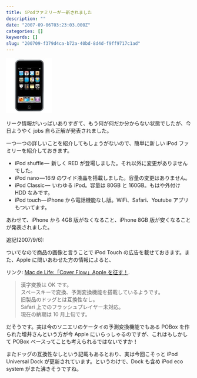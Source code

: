```yaml
---
title: iPodファミリーが一新されました
description: ""
date: "2007-09-06T03:23:03.000Z"
categories: []
keywords: []
slug: "200709-f379d4ca-b72a-40bd-8d4d-f9ff9717c1ad"
---
```

![](0__vK9BWfkZawBjwquO.jpg)
![]()

リーク情報がいっぱいありすぎて、もう何が何だか分からない状態でしたが、今日ようやく jobs 自ら正解が発表されました。

一つ一つの詳しいことを紹介してもしょうがないので、簡単に新しい iPod ファミリーを紹介しておきます。

- iPod shuffle —  新しく RED が登場しました。それ以外に変更がありませんでした。
- iPod nano — 16:9 のワイド液晶を搭載しました。容量の変更はありません。
- iPod Classic —  いわゆる iPod。容量は 80GB と 160GB。もはや外付け HDD なみです。
- iPod touch — iPhone から電話機能なし版。WiFi、Safari、Youtube アプリもついてます。

あわせて、iPhone から 4GB 版がなくなること、iPhone 8GB 版が安くなることが発表されました。

追記(2007/9/6):

ついでなので商品の画像と言うことで iPod Touch の広告を載せておきます。また、Apple に問いあわせた方の情報によると、

リンク: [Mac de Life:「Cover Flow」Apple を征す！](http://blog.livedoor.jp/mac_pb12_1ghz/archives/51044097.html "Mac de Life:「Cover Flow」Appleを征す！").

> 漢字変換は OK です。  
> スペースキーで変換、予測変換機能を搭載しているようです。  
> 旧製品のドッグとは互換性なし。  
> Safari 上でのフラッシュプレイヤー未対応。  
> 現在の納期は 10 月上旬です。

だそうです。実は今のソニエリのケータイの予測変換機能でもある POBox を作られた増井さんという方が今 Apple にいらっしゃるのですが、これはもしかして POBox ベースってことも考えられるではないですか！

またドッグの互換性なしという記載もあるとおり、実は今回こそっと iPod Universal Dock が更新されています。というわけで、Dock も含め iPod eco system がまた沸きそうですね。
